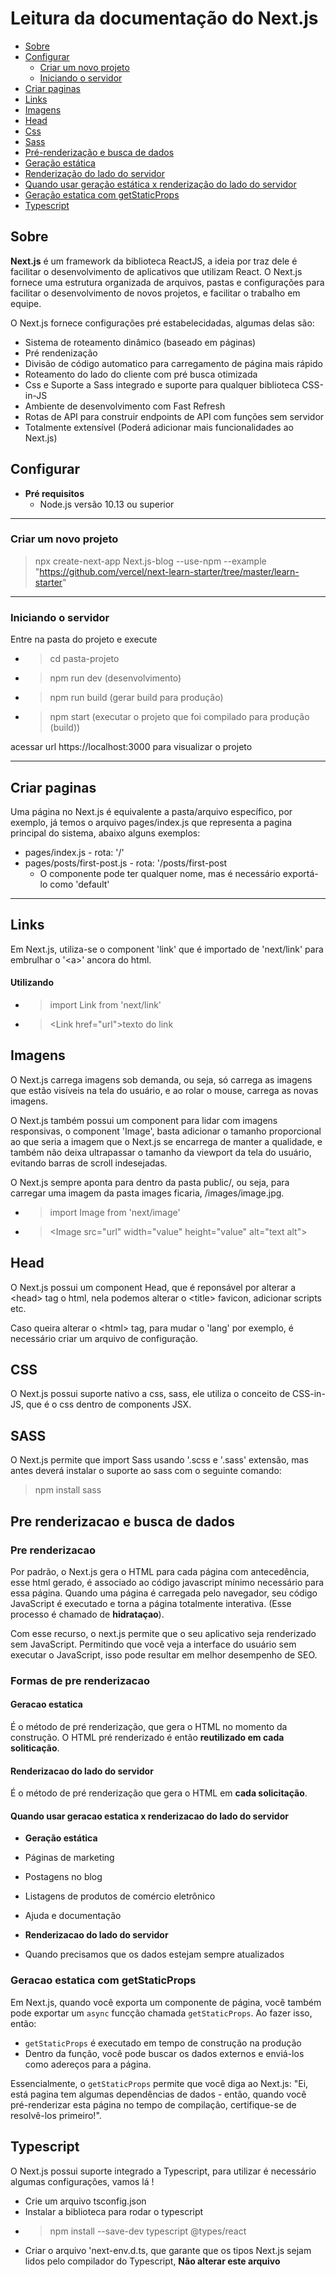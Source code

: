 # Leitura da documentação do Next.js

- [Sobre](#sobre)
- [Configurar](#configurar)
  - [Criar um novo projeto](#criar-um-novo-projeto)
  - [Iniciando o servidor](#iniciando-o-servidor)
- [Criar paginas](#criar-paginas)
- [Links](#links)
- [Imagens](#imagens)
- [Head](#head)
- [Css](#css)
- [Sass](#sass)
- [Pré-renderização e busca de dados](#pre-renderizacao-e-busca-de-dados)
 - [Geração estática](#geracao-estatica)
 - [Renderização do lado do servidor](#renderizacao-do-lado-do-servidor)
 - [Quando usar geração estática x renderização do lado do servidor](#quando-usar-geracao-estatica-x-renderizacao-do-lado-do-servidor)
 - [Geração estatica com getStaticProps](#geracao-estatica-com-getstaticprops)
- [Typescript](#typescript)

## Sobre

**Next.js** é um framework da biblioteca ReactJS, a ideia por traz dele é facilitar o desenvolvimento de aplicativos que utilizam React. O Next.js fornece uma estrutura organizada de arquivos, pastas e configurações para facilitar o desenvolvimento de novos projetos, e facilitar o trabalho em equipe.


O Next.js fornece configurações pré estabelecidadas, algumas delas são:

- Sistema de roteamento dinâmico (baseado em páginas)
- Pré rendenização
- Divisão de código automatico para carregamento de página mais rápido
- Roteamento do lado do cliente com pré busca otimizada
- Css e Suporte a Sass integrado e suporte para qualquer biblioteca CSS-in-JS
- Ambiente de desenvolvimento com Fast Refresh
- Rotas de API para construir endpoints de API com funções sem servidor
- Totalmente extensível (Poderá adicionar mais funcionalidades ao Next.js)

## Configurar

- **Pré requisitos**
  - Node.js versão 10.13 ou superior

--- 
### Criar um novo projeto

> npx create-next-app Next.js-blog --use-npm --example "https://github.com/vercel/next-learn-starter/tree/master/learn-starter"

---

### Iniciando o servidor 

Entre na pasta do projeto e execute

- > cd pasta-projeto
- > npm run dev (desenvolvimento) 
- > npm run build (gerar build para produção)
- > npm start (executar o projeto que foi compilado para produção (build))

acessar url https://localhost:3000 para visualizar o projeto

---

## Criar paginas

Uma página no Next.js é equivalente a pasta/arquivo específico, por exemplo, já temos o arquivo pages/index.js que representa a pagina principal do sistema, abaixo alguns exemplos:

- pages/index.js - rota: '/'
- pages/posts/first-post.js - rota: '/posts/first-post 
  - O componente pode ter qualquer nome, mas é necessário exportá-lo como 'default'

--- 

## Links

Em Next.js, utiliza-se o component 'link' que é importado de 'next/link' para embrulhar o '\<a>' ancora do html.

#### Utilizando

- > import Link from 'next/link'
- > \<Link href="url">texto do link</Link>

## Imagens

O Next.js carrega imagens sob demanda, ou seja, só carrega as imagens que estão visíveis na tela do usuário, e ao rolar o mouse, carrega as novas imagens.

O Next.js também possui um component para lidar com imagens responsivas, o component 'Image', basta adicionar o tamanho proporcional ao que seria a imagem que o Next.js se encarrega de manter a qualidade, e também não deixa ultrapassar o tamanho da viewport da tela do usuário, evitando barras de scroll indesejadas.

O Next.js sempre aponta para dentro da pasta public/, ou seja, para carregar uma imagem da pasta images ficaria, /images/image.jpg.

- > import Image from 'next/image'
- > \<Image src="url" width="value" height="value" alt="text alt"></Image>

## Head

O Next.js possui um component Head, que é reponsável por alterar a \<head> tag o html, nela podemos alterar o \<title> favicon, adicionar scripts etc. 

Caso queira alterar o \<html> tag, para mudar o 'lang' por exemplo, é necessário criar um arquivo de configuração.

##  CSS

O Next.js possui suporte nativo a css, sass, ele utiliza o conceito de CSS-in-JS, que é o css dentro de components JSX.

## SASS

O Next.js permite que import Sass usando '.scss e '.sass' extensão, mas antes deverá instalar o suporte ao sass com o seguinte comando:

> npm install sass

## Pre renderizacao e busca de dados

### Pre renderizacao

Por padrão, o Next.js gera o HTML para cada página com antecedência, esse html gerado, é associado ao código javascript mínimo necessário para essa página. Quando uma página é carregada pelo navegador, seu código JavaScript é executado e torna a página totalmente interativa. (Esse processo é chamado de **hidrataçao**).

Com esse recurso, o next.js permite que o seu aplicativo seja renderizado sem JavaScript. Permitindo que você veja a interface do usuário sem executar o JavaScript, isso pode resultar em melhor desempenho de SEO.

### Formas de pre renderizacao

#### Geracao estatica

É o método de pré renderização, que gera o HTML no momento da construção. O HTML pré renderizado é então **reutilizado em cada soliticação**.

#### Renderizacao do lado do servidor
É o método de pré renderização que gera o HTML em **cada solicitação**.

#### Quando usar geracao estatica x renderizacao do lado do servidor

- **Geração estática**
- Páginas de marketing
- Postagens no blog
- Listagens de produtos de comércio eletrônico
- Ajuda e documentação

- **Renderizacao do lado do servidor**
- Quando precisamos que os dados estejam sempre atualizados

### Geracao estatica com getStaticProps

Em Next.js, quando você exporta um componente de página, você também pode exportar um `async` funcção chamada `getStaticProps`. Ao fazer isso, então:

- `getStaticProps` é executado em tempo de construção na produção
- Dentro da função, você pode buscar os dados externos e enviá-los como adereços para a página.

Essencialmente, o `getStaticProps` permite que você diga ao Next.js: "Ei, está pagina tem algumas dependências de dados - então, quando você pré-renderizar esta página no tempo de compilação, certifique-se de resolvê-los primeiro!".

## Typescript 

O Next.js possui suporte integrado a Typescript, para utilizar é necessário algumas configurações, vamos lá !

- Crie um arquivo tsconfig.json
- Instalar a biblioteca para rodar o typescript
- > npm install --save-dev typescript @types/react
- Criar o arquivo 'next-env.d.ts, que garante que os tipos Next.js sejam lidos pelo compilador do Typescript, **Não alterar este arquivo**
